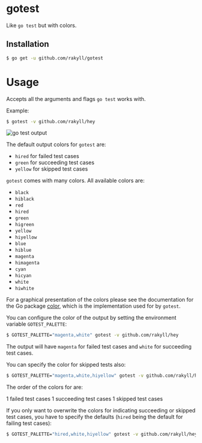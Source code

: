 # gotest

Like `go test` but with colors.

## Installation

```bash
$ go get -u github.com/rakyll/gotest
```

# Usage

Accepts all the arguments and flags `go test` works with.

Example:

```bash
$ gotest -v github.com/rakyll/hey
```

![go test output](https://i.imgur.com/udjWuZx.gif)

The default output colors for `gotest` are:

- `hired` for failed test cases
- `green` for succeeding test cases
- `yellow` for skipped test cases

`gotest` comes with many colors. All available colors are:

- `black`
- `hiblack`
- `red`
- `hired`
- `green`
- `higreen`
- `yellow`
- `hiyellow`
- `blue`
- `hiblue`
- `magenta`
- `himagenta`
- `cyan`
- `hicyan`
- `white`
- `hiwhite`

For a graphical presentation of the colors please see the documentation for the Go package [color](https://pkg.go.dev/mod/github.com/fatih/color), which is the implementation used for by `gotest`.

You can configure the color of the output by setting the environment variable `GOTEST_PALETTE`:

```bash
$ GOTEST_PALETTE="magenta,white" gotest -v github.com/rakyll/hey
```

The output will have `magenta` for failed test cases and `white` for succeeding test cases.

You can specify the color for skipped tests also:

```bash
$ GOTEST_PALETTE="magenta,white,hiyellow" gotest -v github.com/rakyll/hey
```

The order of the colors for are:

1 failed test cases
1 succeeding test cases
1 skipped test cases

If you only want to overwrite the colors for indicating succeeding or skipped test cases, you have to specify the defaults (`hired` being the default for failing test cases):

```bash
$ GOTEST_PALETTE="hired,white,hiyellow" gotest -v github.com/rakyll/hey
```
